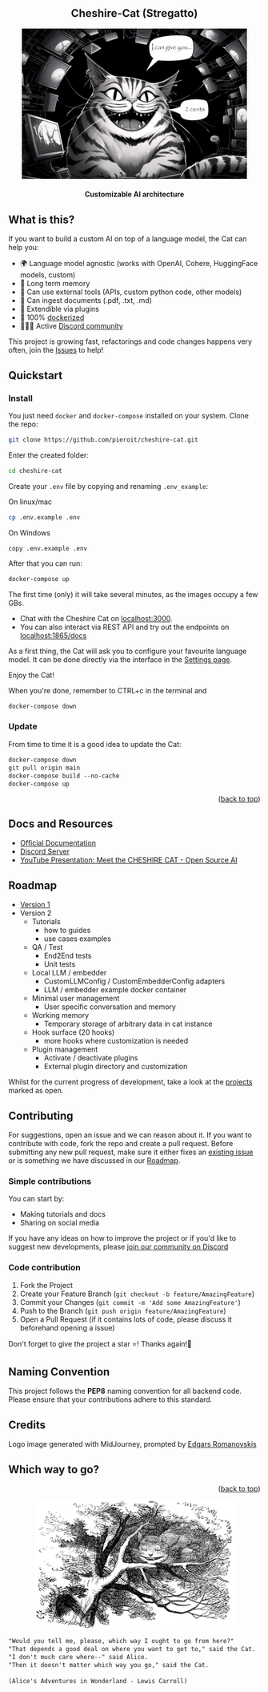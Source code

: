 <a name="readme-top"></a>

<!-- PROJECT LOGO -->
<br />
<div align="center">
  <h2>Cheshire-Cat (Stregatto)</h2>
  <img src="cheshire_cat_generated_mj.jpeg" alt="Logo" width="450" height="300" alt="Image generated by Midjourney, prompted by Edgars Romanovskis">
  <h4>
    Customizable AI architecture
  </h4>
</div>

## What is this?

If you want to build a custom AI on top of a language model, the Cat can help you:

- 🌍 Language model agnostic (works with OpenAI, Cohere, HuggingFace models, custom)
- 🐘 Long term memory
- 🔧 Can use external tools (APIs, custom python code, other models)
- 📄 Can ingest documents (.pdf, .txt, .md)
- 🚀 Extendible via plugins
- 🐋 100% [dockerized](https://docs.docker.com/get-docker/)
- 👩‍👧‍👦 Active [Discord community](https://discord.gg/bHX5sNFCYU)

This project is growing fast, refactorings and code changes happens very often, join the [Issues](https://github.com/pieroit/cheshire-cat/issues?q=is%3Aissue+is%3Aopen+sort%3Aupdated-desc) to help!

## Quickstart

### Install

You just need `docker` and `docker-compose` installed on your system.
Clone the repo:

```bash
git clone https://github.com/pieroit/cheshire-cat.git
```

Enter the created folder:

```bash
cd cheshire-cat
```

Create your `.env` file by copying and renaming `.env_example`:

On linux/mac
```bash
cp .env.example .env
```

On Windows
```bash
copy .env.example .env
```

After that you can run:

```bash
docker-compose up
```

The first time (only) it will take several minutes, as the images occupy a few GBs.

- Chat with the Cheshire Cat on [localhost:3000](http://localhost:3000).
- You can also interact via REST API and try out the endpoints on [localhost:1865/docs](http://localhost:1865/docs)

As a first thing, the Cat will ask you to configure your favourite language model.
It can be done directly via the interface in the [Settings page](http://localhost:3000/settings).

Enjoy the Cat!

When you're done, remember to CTRL+c in the terminal and
```
docker-compose down
```

### Update

From time to time it is a good idea to update the Cat:

```
docker-compose down
git pull origin main
docker-compose build --no-cache
docker-compose up
```

<p align="right">(<a href="#readme-top">back to top</a>)</p>

## Docs and Resources
- [Official Documentation](https://pieroit.github.io/cheshire-cat/)
- [Discord Server](https://discord.gg/bHX5sNFCYU)
- [YouTube Presentation: Meet the CHESHIRE CAT - Open Source AI](https://www.youtube.com/watch?v=vyHg6op6FF8)

## Roadmap

* [Version 1](./ROADMAP.md)
* Version 2
  * Tutorials
    * how to guides
    * use cases examples
  * QA / Test
    * End2End tests
    * Unit tests
  * Local LLM / embedder
    * CustomLLMConfig / CustomEmbedderConfig adapters
    * LLM / embedder example docker container
  * Minimal user management
    * User specific conversation and memory
  * Working memory
    * Temporary storage of arbitrary data in cat instance
  * Hook surface (20 hooks)
    * more hooks where customization is needed
  * Plugin management
    * Activate / deactivate plugins
    * External plugin directory and customization

Whilst for the current progress of development, take a look at the [projects](https://github.com/pieroit/cheshire-cat/projects?query=is%3Aopen) marked as open.

## Contributing

For suggestions, open an issue and we can reason about it.
If you want to contribute with code, fork the repo and create a pull request. Before submitting any new pull request, make sure it either fixes an [existing issue](https://github.com/pieroit/cheshire-cat/issues) or is something we have discussed in our [Roadmap](#roadmap).

### Simple contributions

You can start by:
- Making tutorials and docs
- Sharing on social media

If you have any ideas on how to improve the project or if you'd like to suggest new developments, please [join our community on Discord](https://discord.gg/bHX5sNFCYU)

### Code contribution

1. Fork the Project
2. Create your Feature Branch (`git checkout -b feature/AmazingFeature`)
3. Commit your Changes (`git commit -m 'Add some AmazingFeature'`)
4. Push to the Branch (`git push origin feature/AmazingFeature`)
5. Open a Pull Request (if it contains lots of code, please discuss it beforehand opening a issue)

Don't forget to give the project a star ⭐! Thanks again!🙏

## Naming Convention

This project follows the **PEP8** naming convention for all backend code. Please ensure that your contributions adhere to this standard.

## Credits

Logo image generated with MidJourney, prompted by [Edgars Romanovskis](https://www.linkedin.com/in/edgars-romanovskis-b28826259/)

## Which way to go?

<p align="right">(<a href="#readme-top">back to top</a>)</p>

<p align="center">
    <img align="center" src=cheshire-cat.jpeg width=400px alt="Wikipedia picture of the Cheshire Cat">
</p>

```
"Would you tell me, please, which way I ought to go from here?"
"That depends a good deal on where you want to get to," said the Cat.
"I don't much care where--" said Alice.
"Then it doesn't matter which way you go," said the Cat.

(Alice's Adventures in Wonderland - Lewis Carroll)

```
